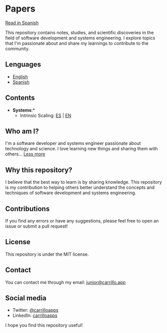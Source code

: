 # Papers
[Read in Spanish](https://github.com/carrilloapps/papers/blob/main/systems/escalamiento-intrinseco.md)

This repository contains notes, studies, and scientific discoveries in the field of software development and systems engineering. I explore topics that I'm passionate about and share my learnings to contribute to the community.

## Lenguages

* [English](https://github.com/carrilloapps/papers/blob/main/README.md)
* [Spanish](https://github.com/carrilloapps/papers/blob/main/README_ES.md)

## Contents

*   **Systems**:*
    *   Intrinsic Scaling: [ES](https://github.com/carrilloapps/papers/blob/main/systems/escalamiento-intrinseco.md) | [EN](https://github.com/carrilloapps/papers/blob/main/systems/intrinsic-scaling.md.md)

## Who am I?

I'm a software developer and systems engineer passionate about technology and science. I love learning new things and sharing them with others... [Less more](https://carrillo.app)

## Why this repository?

I believe that the best way to learn is by sharing knowledge. This repository is my contribution to helping others better understand the concepts and techniques of software development and systems engineering.

## Contributions

If you find any errors or have any suggestions, please feel free to open an issue or submit a pull request!

## License

This repository is under the MIT license.

## Contact

You can contact me through my email: [junior@carrillo.app](mailto:junior@carrillo.app)

## Social media

*   Twitter: [@carrilloapps](https://x.com/carrilloapps)
*   LinkedIn: [carrilloapps](https://www.linkedin.com/in/carrilloapps)

I hope you find this repository useful!